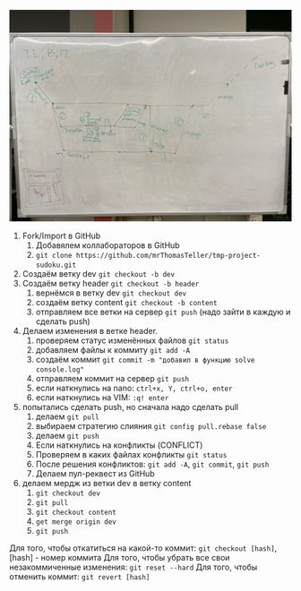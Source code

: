 ![git flow](git-flow.jpg)

1. Fork/Import в GitHub
   1. Добавялем коллабораторов в GitHub
   2. `git clone https://github.com/mrThomasTeller/tmp-project-sudoku.git`
2. Создаём ветку dev `git checkout -b dev`
3. Создаём ветку header `git checkout -b header`
   1. вернёмся в ветку dev `git checkout dev`
   2. создаём ветку content `git checkout -b content`
   3. отправляем все ветки на сервер `git push` (надо зайти в каждую и сделать push)
4. Делаем изменения в ветке header.
   1. проверяем статус изменённых файлов `git status`
   2. добавляем файлы к коммиту `git add -A`
   3. создаём коммит `git commit -m "добавил в функцию solve console.log"`
   4. отправляем коммит на сервер `git push`
   5. если наткнулись на nano: `ctrl+x, Y, ctrl+o, enter`
   6. если наткнулись на VIM: `:q! enter`
5. попытались сделать push, но сначала надо сделать pull
   1. делаем `git pull`
   2. выбираем стратегию слияния `git config pull.rebase false`
   3. делаем `git push`
   4. Если наткнулись на конфликты (CONFLICT)
   5. Проверяем в каких файлах конфликты `git status`
   6. После решения конфликтов: `git add -A`, `git commit`, `git push`
   7. Делаем пул-реквест из GitHub
6. делаем мердж из ветки dev в ветку content
   1. `git checkout dev`
   2. `git pull`
   3. `git checkout content`
   4. `get merge origin dev`
   5. `git push`

Для того, чтобы откатиться на какой-то коммит: `git checkout [hash]`, [hash] - номер коммита
Для того, чтобы убрать все свои незакоммиченные изменения: `git reset --hard`
Для того, чтобы отменить коммит: `git revert [hash]`
